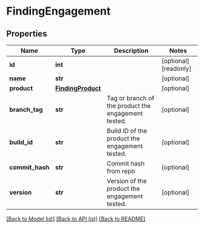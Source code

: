 # FindingEngagement

## Properties
Name | Type | Description | Notes
------------ | ------------- | ------------- | -------------
**id** | **int** |  | [optional] [readonly] 
**name** | **str** |  | [optional] 
**product** | [**FindingProduct**](FindingProduct.md) |  | [optional] 
**branch_tag** | **str** | Tag or branch of the product the engagement tested. | [optional] 
**build_id** | **str** | Build ID of the product the engagement tested. | [optional] 
**commit_hash** | **str** | Commit hash from repo | [optional] 
**version** | **str** | Version of the product the engagement tested. | [optional] 

[[Back to Model list]](../README.md#documentation-for-models) [[Back to API list]](../README.md#documentation-for-api-endpoints) [[Back to README]](../README.md)


